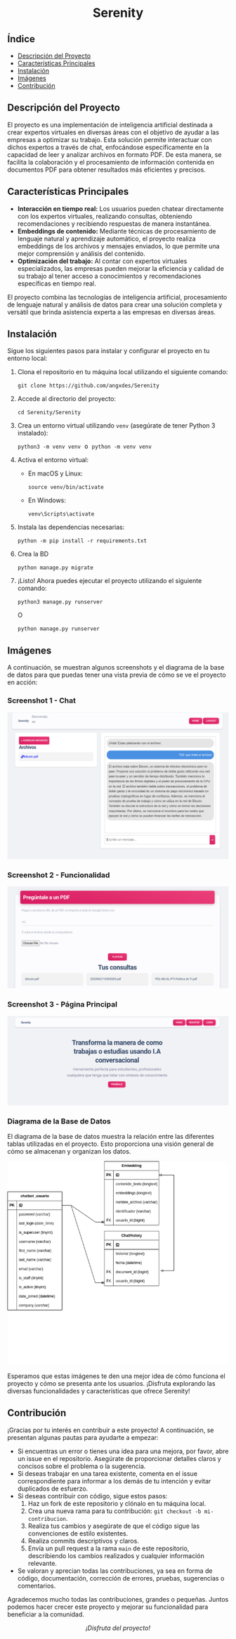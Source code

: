 <h1 align="center">Serenity</h1>

## Índice

- [Descripción del Proyecto](#descripción-del-proyecto)
- [Características Principales](#características-principales)
- [Instalación](#instalación)
- [Imágenes](#imágenes)
- [Contribución](#contribución)

## Descripción del Proyecto

<p>
El proyecto es una implementación de inteligencia artificial destinada a crear expertos virtuales en diversas áreas con el objetivo de ayudar a las empresas a optimizar su trabajo. Esta solución permite interactuar con dichos expertos a través de chat, enfocándose específicamente en la capacidad de leer y analizar archivos en formato PDF. De esta manera, se facilita la colaboración y el procesamiento de información contenida en documentos PDF para obtener resultados más eficientes y precisos.
</p>

## Características Principales

<ul>
  <li><strong>Interacción en tiempo real:</strong> Los usuarios pueden chatear directamente con los expertos virtuales, realizando consultas, obteniendo recomendaciones y recibiendo respuestas de manera instantánea.</li>
  <li><strong>Embeddings de contenido:</strong> Mediante técnicas de procesamiento de lenguaje natural y aprendizaje automático, el proyecto realiza embeddings de los archivos y mensajes enviados, lo que permite una mejor comprensión y análisis del contenido.</li>
  <li><strong>Optimización del trabajo:</strong> Al contar con expertos virtuales especializados, las empresas pueden mejorar la eficiencia y calidad de su trabajo al tener acceso a conocimientos y recomendaciones específicas en tiempo real.</li>
</ul>

<p>
  El proyecto combina las tecnologías de inteligencia artificial, procesamiento de lenguaje natural y análisis de datos para crear una solución completa y versátil que brinda asistencia experta a las empresas en diversas áreas.
</p>


## Instalación

<p>Sigue los siguientes pasos para instalar y configurar el proyecto en tu entorno local:</p>


<ol>
  <li>Clona el repositorio en tu máquina local utilizando el siguiente comando:</li>
  <pre><code>git clone https://github.com/angxdes/Serenity</code></pre>
  
  <li>Accede al directorio del proyecto:</li>
  <pre><code>cd Serenity/Serenity</code></pre>
  
  <li>Crea un entorno virtual utilizando <code>venv</code> (asegúrate de tener Python 3 instalado):</li>
  <pre><code>python3 -m venv venv</code> o <code>python -m venv venv</code></pre>
  
  <li>Activa el entorno virtual:</li>
  <ul>
    <li>En macOS y Linux:</li>
    <pre><code>source venv/bin/activate</code></pre>
    <li>En Windows:</li>
    <pre><code>venv\Scripts\activate</code></pre>
  </ul>
  
  <li>Instala las dependencias necesarias:</li>
  <pre><code>python -m pip install -r requirements.txt</code></pre>
  
  <li>Crea la BD</li>
  <pre><code>python manage.py migrate</code></pre>
  
  <li>¡Listo! Ahora puedes ejecutar el proyecto utilizando el siguiente comando:</li>
  <pre><code>python3 manage.py runserver</code></pre>
  <p>O</p>
  <pre><code>python manage.py runserver</code></pre>
</ol>

## Imágenes

A continuación, se muestran algunos screenshots y el diagrama de la base de datos para que puedas tener una vista previa de cómo se ve el proyecto en acción: 

### Screenshot 1 - Chat

![Chat](Imagenes/Chat_img.png)

### Screenshot 2 - Funcionalidad

![Funcionalidad](Imagenes/Funcionalidad_img.png)

### Screenshot 3 - Página Principal

![Página Principal](Imagenes/Index_img.png)

### Diagrama de la Base de Datos

El diagrama de la base de datos muestra la relación entre las diferentes tablas utilizadas en el proyecto. Esto proporciona una visión general de cómo se almacenan y organizan los datos.

![Diagrama de la Base de Datos](Imagenes/diagrama_BD.png)

Esperamos que estas imágenes te den una mejor idea de cómo funciona el proyecto y cómo se presenta ante los usuarios. ¡Disfruta explorando las diversas funcionalidades y características que ofrece Serenity!


## Contribución

<p>¡Gracias por tu interés en contribuir a este proyecto! A continuación, se presentan algunas pautas para ayudarte a empezar:</p>

<ul>
  <li>Si encuentras un error o tienes una idea para una mejora, por favor, abre un issue en el repositorio. Asegúrate de proporcionar detalles claros y concisos sobre el problema o la sugerencia.</li>
  <li>Si deseas trabajar en una tarea existente, comenta en el issue correspondiente para informar a los demás de tu intención y evitar duplicados de esfuerzo.</li>
  <li>Si deseas contribuir con código, sigue estos pasos:
    <ol>
      <li>Haz un fork de este repositorio y clónalo en tu máquina local.</li>
      <li>Crea una nueva rama para tu contribución: <code>git checkout -b mi-contribucion</code>.</li>
      <li>Realiza tus cambios y asegúrate de que el código sigue las convenciones de estilo existentes.</li>
      <li>Realiza commits descriptivos y claros.</li>
      <li>Envía un pull request a la rama <code>main</code> de este repositorio, describiendo los cambios realizados y cualquier información relevante.</li>
    </ol>
  </li>
  <li>Se valoran y aprecian todas las contribuciones, ya sea en forma de código, documentación, corrección de errores, pruebas, sugerencias o comentarios.</li>
</ul>

<p>Agradecemos mucho todas las contribuciones, grandes o pequeñas. Juntos podemos hacer crecer este proyecto y mejorar su funcionalidad para beneficiar a la comunidad.</p>



<p align="center">
<em>¡Disfruta del proyecto!</em>
</p>
